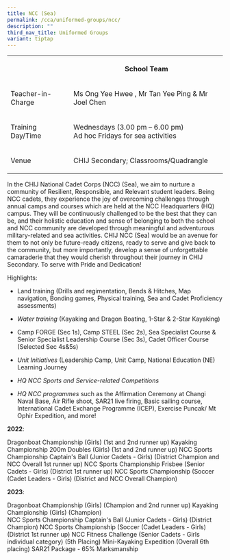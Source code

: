 ```yaml
---
title: NCC (Sea)
permalink: /cca/uniformed-groups/ncc/
description: ""
third_nav_title: Uniformed Groups
variant: tiptap
---
```

<table><tbody><tr><th rowspan="1" colspan="1"><p></p></th><th rowspan="1" colspan="1"><p>School Team</p></th></tr><tr><td rowspan="1" colspan="1"><p>Teacher-in-Charge<br></p></td><td rowspan="1" colspan="1"><p>Ms Ong Yee Hwee , Mr Tan Yee Ping &amp; Mr Joel Chen<br></p></td></tr><tr><td rowspan="1" colspan="1"><p>Training Day/Time<br></p></td><td rowspan="1" colspan="1"><p>Wednesdays (3.00 pm – 6.00 pm)<br>Ad hoc Fridays for sea activities</p></td></tr><tr><td rowspan="1" colspan="1"><p>Venue<br></p></td><td rowspan="1" colspan="1"><p>CHIJ Secondary; Classrooms/Quadrangle</p></td></tr></tbody></table><p>In the CHIJ National Cadet Corps (NCC) (Sea), we aim to nurture a community of Resilient, Responsible, and Relevant student leaders. Being NCC cadets, they experience the joy of overcoming challenges through annual camps and courses which are held at the NCC Headquarters (HQ) campus. They will be continuously challenged to be the best that they can be, and their holistic education and sense of belonging to both the school and NCC community are developed through meaningful and adventurous military-related and sea activities. CHIJ NCC (Sea) would be an avenue for them to not only be future-ready citizens, ready to serve and give back to the community, but more importantly, develop a sense of unforgettable camaraderie that they would cherish throughout their journey in CHIJ Secondary. To serve with Pride and Dedication!</p><p>Highlights:</p><ul data-tight="true" class="tight"><li><p>Land training (Drills and regimentation, Bends &amp; Hitches, Map navigation, Bonding games, Physical training, Sea and Cadet Proficiency assessments)</p></li><li><p>⁠<em>Water training</em> (Kayaking and Dragon Boating, 1-Star &amp; 2-Star Kayaking)</p></li><li><p>⁠Camp FORGE (Sec 1s), Camp STEEL (Sec 2s), Sea Specialist Course &amp; Senior Specialist Leadership Course (Sec 3s), Cadet Officer Course (Selected Sec 4s&amp;5s)</p></li><li><p>⁠<em>Unit Initiatives</em> (Leadership Camp, Unit Camp, National Education (NE) Learning Journey</p></li><li><p>⁠<em>HQ NCC Sports and Service-related Competitions</em></p></li><li><p>⁠<em>HQ NCC programmes</em> such as the Affirmation Ceremony at Changi Naval Base, Air Rifle shoot, SAR21 live firing, Basic sailing course, International Cadet Exchange Programme (ICEP), Exercise Puncak/ Mt Ophir Expedition, and more!</p></li></ul><p><strong>2022</strong>:</p><p>Dragonboat Championship (Girls) (1st and 2nd runner up) Kayaking Championship 200m Doubles (Girls) (1st and 2nd runner up) NCC Sports Championship Captain's Ball (Junior Cadets - Girls) (District Champion and NCC Overall 1st runner up) NCC Sports Championship Frisbee (Senior Cadets - Girls) (District 1st runner up) NCC Sports Championship (Soccer (Cadet Leaders - Girls) (District and NCC Overall Champion)</p><p><strong>2023</strong>:</p><p>Dragonboat Championship (Girls) (Champion and 2nd runner up) Kayaking Championship (Girls) (Champion)<br>NCC Sports Championship Captain's Ball (Junior Cadets - Girls) (District Champion) NCC Sports Championship (Soccer (Cadet Leaders - Girls) (District 1st runner up) NCC Fitness Challenge (Senior Cadets - Girls individual category) (5th Placing) Mini-Kayaking Expedition (Overall 6th placing) SAR21 Package - 65% Marksmanship</p>
